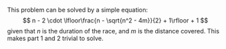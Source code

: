 This problem can be solved by a simple equation:
$$
n - 2 \cdot \lfloor\frac{n - \sqrt{n^2 - 4m}}{2} + 1\rfloor + 1
$$
given that $n$ is the duration of the race, and $m$ is the distance covered. This makes part 1 and 2 trivial to solve.
